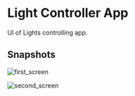 # Light Controller App

UI of Lights controlling app.

## Snapshots


![first_screen](https://user-images.githubusercontent.com/77967955/139618364-86d0c808-c330-41b8-900a-dcdffc39c54a.PNG)


![second_screen](https://user-images.githubusercontent.com/77967955/139618373-6c665e4e-02c6-422a-a394-f16f9635479d.PNG)
